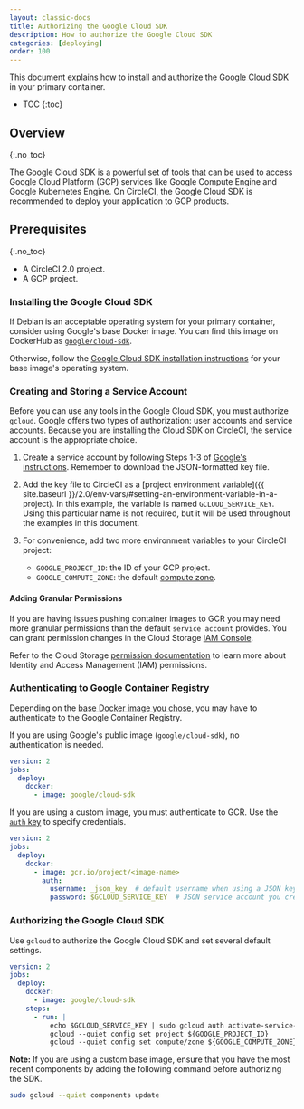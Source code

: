```yaml
---
layout: classic-docs
title: Authorizing the Google Cloud SDK
description: How to authorize the Google Cloud SDK
categories: [deploying]
order: 100
---
```


This document explains
how to install and authorize the [Google Cloud SDK](https://cloud.google.com/sdk/) in your primary container.

* TOC
{:toc}

## Overview
{:.no_toc}

The Google Cloud SDK is a powerful set of tools
that can be used to access Google Cloud Platform (GCP) services
like Google Compute Engine and Google Kubernetes Engine.
On CircleCI, the Google Cloud SDK is recommended
to deploy your application to GCP products.

## Prerequisites
{:.no_toc}

- A CircleCI 2.0 project.
- A GCP project.

### Installing the Google Cloud SDK

If Debian is an acceptable operating system for your primary container,
consider using Google's base Docker image.
You can find this image on DockerHub as [`google/cloud-sdk`](https://hub.docker.com/r/google/cloud-sdk/).

Otherwise, follow the [Google Cloud SDK installation instructions](https://cloud.google.com/sdk/) for your base image's operating system.

### Creating and Storing a Service Account

Before you can use any tools in the Google Cloud SDK,
you must authorize `gcloud`.
Google offers two types of authorization: user accounts and service accounts.
Because you are installing the Cloud SDK on CircleCI,
the service account is the appropriate choice.

1. Create a service account
by following Steps 1-3 of [Google's instructions](https://cloud.google.com/sdk/docs/authorizing#authorizing_with_a_service_account).
Remember to download the JSON-formatted key file.

2. Add the key file to CircleCI as a [project environment variable]({{ site.baseurl }}/2.0/env-vars/#setting-an-environment-variable-in-a-project).
In this example, the variable is named `GCLOUD_SERVICE_KEY`.
Using this particular name is not required,
but it will be used throughout the examples in this document.

3. For convenience, add two more environment variables to your CircleCI project:
    - `GOOGLE_PROJECT_ID`: the ID of your GCP project.
    - `GOOGLE_COMPUTE_ZONE`: the default [compute zone](https://cloud.google.com/compute/docs/regions-zones/).

#### Adding Granular Permissions

If you are having issues pushing container images to GCR you may need more
granular permissions than the default `service account` provides. You can grant
permission changes in the Cloud Storage [IAM Console](https://console.cloud.google.com/iam-admin/iam/project).

Refer to the Cloud Storage [permission
documentation](https://cloud.google.com/storage/docs/access-control/iam-permissions)
to learn more about Identity and Access Management (IAM) permissions.

### Authenticating to Google Container Registry

Depending on the [base Docker image you chose](#installing-the-google-cloud-sdk),
you may have to authenticate to the Google Container Registry.

If you are using Google's public image (`google/cloud-sdk`),
no authentication is needed.

```yaml
version: 2
jobs:
  deploy:
    docker:
      - image: google/cloud-sdk
```

If you are using a custom image,
you must authenticate to GCR.
Use the [`auth` key](https://circleci.com/docs/2.0/configuration-reference/#docker)
to specify credentials.

```yaml
version: 2
jobs:
  deploy:
    docker:
      - image: gcr.io/project/<image-name>
        auth:
          username: _json_key  # default username when using a JSON key file to authenticate
          password: $GCLOUD_SERVICE_KEY  # JSON service account you created, do not encode to base64
```

### Authorizing the Google Cloud SDK

Use `gcloud` to authorize the Google Cloud SDK
and set several default settings.

```yaml
version: 2
jobs:
  deploy:
    docker:
      - image: google/cloud-sdk
    steps:
      - run: |
          echo $GCLOUD_SERVICE_KEY | sudo gcloud auth activate-service-account --key-file=-
          gcloud --quiet config set project ${GOOGLE_PROJECT_ID}
          gcloud --quiet config set compute/zone ${GOOGLE_COMPUTE_ZONE}
```

**Note:**
If you are using a custom base image,
ensure that you have the most recent components
by adding the following command before authorizing the SDK.

```bash
sudo gcloud --quiet components update
```
